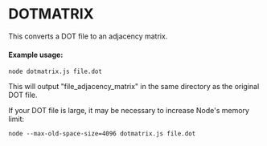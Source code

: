 # DOTMATRIX

This converts a DOT file to an adjacency matrix.

#### Example usage:

```
node dotmatrix.js file.dot
```

This will output "file_adjacency_matrix" in the same directory as the original DOT file.

If your DOT file is large, it may be necessary to increase Node's memory limit:

```
node --max-old-space-size=4096 dotmatrix.js file.dot
```
